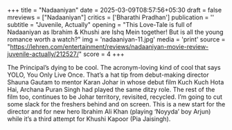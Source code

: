 +++
title = "Nadaaniyan"
date = 2025-03-09T08:57:56+05:30
draft = false
mreviews = ["Nadaaniyan"]
critics = ['Bharathi Pradhan']
publication = ''
subtitle = "Juvenile, Actually"
opening = "This Love-Tale is full of Nadaaniyan as Ibrahim & Khushi are Ishq Mein together! But is all the young romance worth a watch?"
img = 'nadaaniyan-11.jpg'
media = 'print'
source = "https://lehren.com/entertainment/reviews/nadaaniyan-movie-review-juvenile-actually/212527/"
score = 4
+++

The Principal’s dying to be cool. The acronym-loving kind of cool that says YOLO, You Only Live Once. That’s a hat tip from debut-making director Shauna Gautam to mentor Karan Johar in whose debut film Kuch Kuch Hota Hai, Archana Puran Singh had played the same ditzy role. The rest of the film too, continues to be Johar territory, revisited, recycled. I’m going to cut some slack for the freshers behind and on screen. This is a new start for the director and for new hero Ibrahim Ali Khan (playing ‘Noyyda’ boy Arjun) while it’s a third attempt for Khushi Kapoor (Pia Jaisingh).
